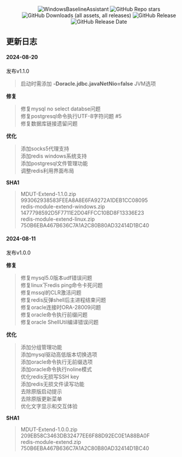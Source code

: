 <p align="center">
<img src="https://socialify.git.ci/DeEpinGh0st/MDUT-Extend-Release/image?description=1&language=1&name=1&owner=1&pattern=Floating%20Cogs&theme=Light" alt="WindowsBaselineAssistant"/>
<img src="https://img.shields.io/github/stars/DeEpinGh0st/MDUT-Extend-Release?style=flat" alt="GitHub Repo stars"/>
<img src="https://img.shields.io/github/downloads/DeEpinGh0st/MDUT-Extend-Release/total?style=flat" alt="GitHub Downloads (all assets, all releases)"/>
<img alt="GitHub Release" src="https://img.shields.io/github/release/DeEpinGh0st/MDUT-Extend-Release"/>
<img src="https://img.shields.io/github/release-date/DeEpinGh0st/MDUT-Extend-Release?style=flat" alt="GitHub Release Date"/>
<p>


##  更新日志

####  2024-08-20

发布v1.1.0

> 启动时需添加 **-Doracle.jdbc.javaNetNio=false** JVM选项  

**修复**

>修复mysql no select databse问题  
>修复postgresql命令执行UTF-8字符问题 #5  
>修复数据库链接遗留问题  

**优化**

>添加socks5代理支持  
>添加redis windows系统支持  
>添加postgresql文件管理功能  
>调整redis利用界面布局   

**SHA1**

> MDUT-Extend-1.1.0.zip  993062938583FEEA8A8E6FA9272A1DEB1CC08095  
> redis-module-extend-windows.zip 1477798592D5F7711E2D04FFCC10BD8F13336E23  
> redis-module-extend-linux.zip  750B6EBA467B636C7A1A2C80B80AD32414D1BC40  

####  2024-08-11

发布v1.0.0

**修复**

>修复mysql5.0版本udf错误问题  
>修复linux下redis ping命令卡死问题  
>修复mssql的CLR激活问题  
>修复redis反弹shell后主进程结束问题  
>修复oracle连接时ORA-28009问题  
>修复oracle命令执行前缀问题  
>修复oracle ShellUtil编译错误问题  

**优化**

>添加分组管理功能  
>添加mysql驱动高低版本切换选项  
>添加oracle命令执行无前缀选项  
>添加oracle命令执行noline模式  
>优化redis无损写SSH key  
>添加redis无损文件读写功能  
>去除原版启动提示  
>去除原版更新菜单  
>优化文字显示和交互体验  

**SHA1**

> MDUT-Extend-1.0.0.zip 209EB58C3463DB32477EE6F88D92EC0E1A88BA0F  
> redis-module-extend.zip 750B6EBA467B636C7A1A2C80B80AD32414D1BC40  

